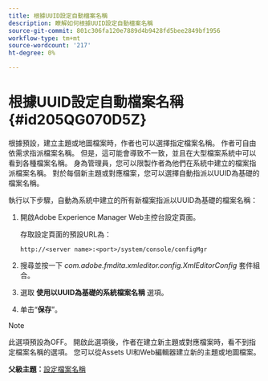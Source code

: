 ```yaml
---
title: 根據UUID設定自動檔案名稱
description: 瞭解如何根據UUID設定自動檔案名稱
source-git-commit: 801c306fa120e7889d4b9428fd5bee2849bf1956
workflow-type: tm+mt
source-wordcount: '217'
ht-degree: 0%

---
```



# 根據UUID設定自動檔案名稱 {#id205QG070D5Z}

根據預設，建立主題或地圖檔案時，作者也可以選擇指定檔案名稱。 作者可自由依需求指派檔案名稱。 但是，這可能會導致不一致，並且在大型檔案系統中可以看到各種檔案名稱。 身為管理員，您可以限製作者為他們在系統中建立的檔案指派檔案名稱。 對於每個新主題或對應檔案，您可以選擇自動指派以UUID為基礎的檔案名稱。

執行以下步驟，自動為系統中建立的所有新檔案指派以UUID為基礎的檔案名稱：

1. 開啟Adobe Experience Manager Web主控台設定頁面。

   存取設定頁面的預設URL為：

   ```http
   http://<server name>:<port>/system/console/configMgr
   ```

1. 搜尋並按一下 *com.adobe.fmdita.xmleditor.config.XmlEditorConfig* 套件組合。

1. 選取 **使用以UUID為基礎的系統檔案名稱** 選項。

1. 单击“**保存**”。


>[!NOTE]
>
> 此選項預設為OFF。 開啟此選項後，作者在建立新主題或對應檔案時，看不到指定檔案名稱的選項。 您可以從Assets UI和Web編輯器建立新的主題或地圖檔案。

**父級主題：**[&#x200B;設定檔案名稱](conf-file-names.md)

